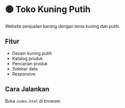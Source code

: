 # 🟡 Toko Kuning Putih
Website penjualan barang dengan tema kuning dan putih.

## Fitur
- Desain kuning putih
- Katalog produk
- Pencarian produk
- Sidebar data
- Responsive

## Cara Jalankan
Buka `index.html` di browser.